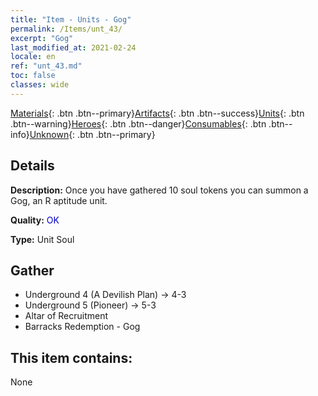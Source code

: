 ```yaml
---
title: "Item - Units - Gog"
permalink: /Items/unt_43/
excerpt: "Gog"
last_modified_at: 2021-02-24
locale: en
ref: "unt_43.md"
toc: false
classes: wide
---
```

 [Materials](/Items/){: .btn .btn--primary}[Artifacts](/Items/Artifacts/){: .btn .btn--success}[Units](/Items/Units/){: .btn .btn--warning}[Heroes](/Items/Heroes/){: .btn .btn--danger}[Consumables](/Items/Consumables/){: .btn .btn--info}[Unknown](/Items/Unknown/){: .btn .btn--primary}

## Details
 **Description:** Once you have gathered 10 soul tokens you can summon a Gog, an R aptitude unit.

 **Quality:** <span style="color: #0000CD">OK</span>

 **Type:** Unit Soul

## Gather

*    Underground 4 (A Devilish Plan) -> 4-3 
*    Underground 5 (Pioneer) -> 5-3 
*    Altar of Recruitment 
*    Barracks Redemption - Gog 

## This item contains:

  None

